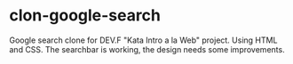 # clon-google-search

Google search clone for DEV.F "Kata Intro a la Web" project.
Using HTML and CSS. 
The searchbar is working, the design needs some improvements.
